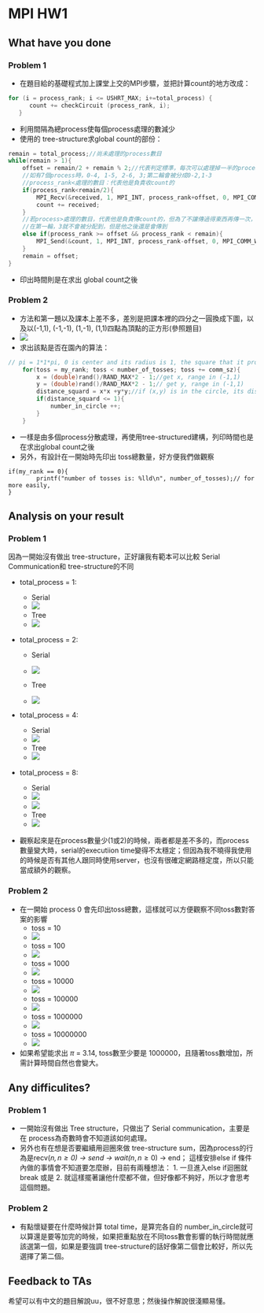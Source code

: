 # MPI HW1

## What have you done

### Problem 1
- 在題目給的基礎程式加上課堂上交的MPI步驟，並把計算count的地方改成：
```c 
for (i = process_rank; i <= USHRT_MAX; i+=total_process) {
      count += checkCircuit (process_rank, i);
   }
```
- 利用間隔為總process使每個process處理的數減少
- 使用的 tree-structure求global count的部份：
```c
remain = total_process;//尚未處理的process數目
while(remain > 1){
    offset = remain/2 + remain % 2;//代表判定標準，每次可以處理掉一半的process，但還有無法被配對到的process要算進去
    //如有7個process時，0-4, 1-5, 2-6, 3;第二輪會被分成0-2,1-3
    //process_rank<處理的數目：代表他是負責收count的
    if(process_rank<remain/2){
        MPI_Recv(&received, 1, MPI_INT, process_rank+offset, 0, MPI_COMM_WORLD, MPI_STATUS_IGNORE);
        count += received;
    }
    //若process>處理的數目，代表他是負責傳count的，但為了不讓傳過得東西再傳一次，需要加上process_rank<remain
    //在第一輪，3就不會被分配到，但是他之後還是會傳到
    else if(process_rank >= offset && process_rank < remain){
        MPI_Send(&count, 1, MPI_INT, process_rank-offset, 0, MPI_COMM_WORLD);
    }
    remain = offset;
}
```
- 印出時間則是在求出 global count之後

### Problem 2
- 方法和第一題以及課本上差不多，差別是把課本裡的四分之一圓換成下圖，以及以(-1,1), (-1,-1), (1,-1), (1,1)四點為頂點的正方形(參照題目)
- ![](https://images2018.cnblogs.com/blog/1203675/201805/1203675-20180516213843523-166516479.png)
- 求出該點是否在園內的算法：
``` c
// pi = 1*1*pi, 0 is center and its radius is 1, the square that it produce is 2*2=4
    for(toss = my_rank; toss < number_of_tosses; toss += comm_sz){
        x = (double)rand()/RAND_MAX*2 - 1;//get x, range in (-1,1)
        y = (double)rand()/RAND_MAX*2 - 1;// get y, range in (-1,1)
        distance_squard = x*x +y*y;//if (x,y) is in the circle, its distance with square is smaller than 1.
        if(distance_squard <= 1){
            number_in_circle ++;
        }
    }
```
- 一樣是由多個process分散處理，再使用tree-structured建構，列印時間也是在求出global count之後
- 另外，有設計在一開始時先印出 toss總數量，好方便我們做觀察
```
if(my_rank == 0){
        printf("number of tosses is: %lld\n", number_of_tosses);// for more easily, 
}
```

## Analysis on your result

### Problem 1
因為一開始沒有做出 tree-structure，正好讓我有範本可以比較 Serial Communication和 tree-structure的不同
- total_process = 1:
  - Serial
  - ![](https://i.imgur.com/bcdNn9c.png)
  - Tree
  - ![](https://i.imgur.com/zUuVQjH.png)
- total_process = 2:
  - Serial
  - ![](https://i.imgur.com/4J0CHfH.png)

  - Tree
  - ![](https://i.imgur.com/oGD9QYy.png)
- total_process = 4:
  - Serial
  - ![](https://i.imgur.com/9wpVxXa.png)
  - Tree
  - ![](https://i.imgur.com/ZYp7ihX.png)
- total_process = 8:
  - Serial
  - ![](https://i.imgur.com/GYvY9QG.png)
  - ![](https://i.imgur.com/Lu4f9Dy.png)
  - Tree
  - ![](https://i.imgur.com/rcmWoMM.png)
  
- 觀察起來是在process數量少(1或2)的時候，兩者都是差不多的，而process數量變大時，serial的executiion time變得不太穩定；但因為我不曉得我使用的時候是否有其他人跟同時使用server，也沒有很確定網路穩定度，所以只能當成額外的觀察。

### Problem 2
- 在一開始 process 0 會先印出toss總數，這樣就可以方便觀察不同toss數對答案的影響
  - toss = 10
  - ![](https://i.imgur.com/M5iFEZ2.png)
  - toss = 100
  - ![](https://i.imgur.com/DohIfAM.png)
  - toss = 1000
  - ![](https://i.imgur.com/370kMPc.png)
  - toss = 10000
  - ![](https://i.imgur.com/mCd8gEM.png)
  - toss = 100000
  - ![](https://i.imgur.com/5PXDmio.png)
  - toss = 1000000
  - ![](https://i.imgur.com/BA78ARb.png)
  - toss = 10000000
  - ![](https://i.imgur.com/vMV0jSr.png)
- 如果希望能求出 $\pi$ = 3.14, toss數至少要是 1000000，且隨著toss數增加，所需計算時間自然也會變大。

## Any difficulites?

### Problem 1
- 一開始沒有做出 Tree structure，只做出了 Serial communication，主要是在 process為奇數時會不知道該如何處理。
- 另外也有在想是否要繼續用迴圈來做 tree-structure sum，因為process的行為是recv(*$n, n\geq 0$) -> send -> wait(*$n, n\geq 0$) -> end； 這樣安排else if 條件內做的事情會不知道要怎麼辦，目前有兩種想法： 1. 一旦進入else if迴圈就break 或是 2. 就這樣擺著讓他什麼都不做，但好像都不夠好，所以才會思考這個問題。

### Problem 2
- 有點懷疑要在什麼時候計算 total time，是算完各自的 number_in_circle就可以算還是要等加完的時候，如果把重點放在不同toss數會影響的執行時間就應該選第一個，如果是要強調 tree-structure的話好像第二個會比較好，所以先選擇了第二個。

## Feedback to TAs

希望可以有中文的題目解說uu，很不好意思；然後操作解說很淺顯易懂。